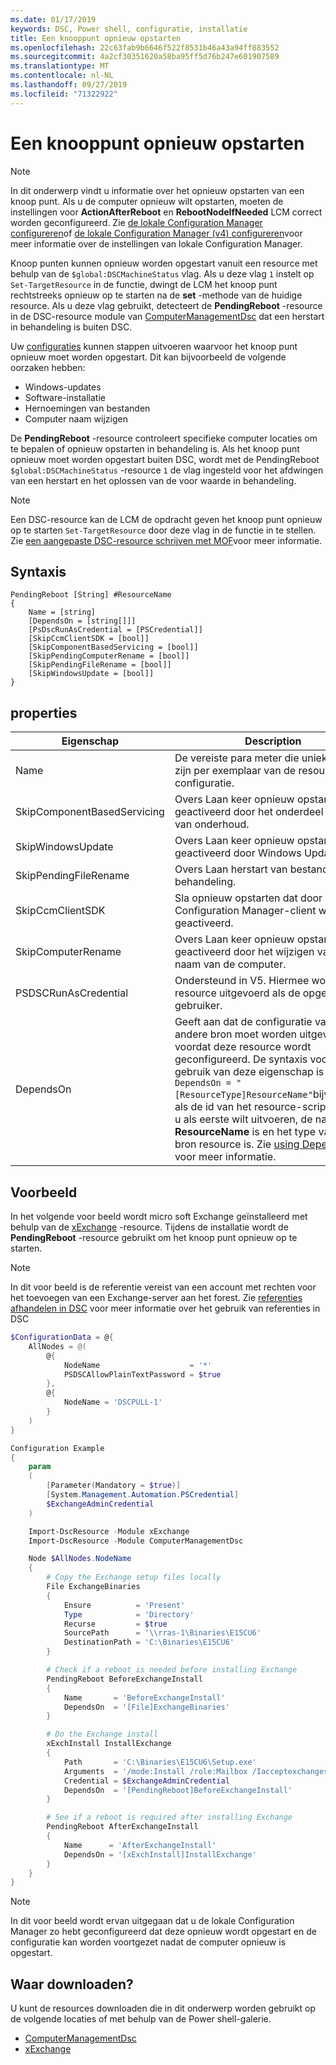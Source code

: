 ```yaml
---
ms.date: 01/17/2019
keywords: DSC, Power shell, configuratie, installatie
title: Een knooppunt opnieuw opstarten
ms.openlocfilehash: 22c63fab9b6646f522f8531b46a43a94ff883552
ms.sourcegitcommit: 4a2cf30351620a58ba95ff5d76b247e601907589
ms.translationtype: MT
ms.contentlocale: nl-NL
ms.lasthandoff: 09/27/2019
ms.locfileid: "71322922"
---
```

# <a name="reboot-a-node"></a>Een knooppunt opnieuw opstarten

> [!NOTE]
> In dit onderwerp vindt u informatie over het opnieuw opstarten van een knoop punt. Als u de computer opnieuw wilt opstarten, moeten de instellingen voor **ActionAfterReboot** en **RebootNodeIfNeeded** LCM correct worden geconfigureerd.
> Zie [de lokale Configuration Manager configureren](../managing-nodes/metaConfig.md)of [de lokale Configuration Manager (v4) configureren](../managing-nodes/metaConfig4.md)voor meer informatie over de instellingen van lokale Configuration Manager.

Knoop punten kunnen opnieuw worden opgestart vanuit een resource met behulp van de `$global:DSCMachineStatus` vlag. Als u deze vlag `1` instelt op `Set-TargetResource` in de functie, dwingt de LCM het knoop punt rechtstreeks opnieuw op te starten na de **set** -methode van de huidige resource. Als u deze vlag gebruikt, detecteert de **PendingReboot** -resource in de DSC-resource module van [ComputerManagementDsc](https://github.com/PowerShell/ComputerManagementDsc) dat een herstart in behandeling is buiten DSC.

Uw [configuraties](configurations.md) kunnen stappen uitvoeren waarvoor het knoop punt opnieuw moet worden opgestart. Dit kan bijvoorbeeld de volgende oorzaken hebben:

- Windows-updates
- Software-installatie
- Hernoemingen van bestanden
- Computer naam wijzigen

De **PendingReboot** -resource controleert specifieke computer locaties om te bepalen of opnieuw opstarten in behandeling is. Als het knoop punt opnieuw moet worden opgestart buiten DSC, wordt met de PendingReboot `$global:DSCMachineStatus` -resource `1` de vlag ingesteld voor het afdwingen van een herstart en het oplossen van de voor waarde in behandeling.

> [!NOTE]
> Een DSC-resource kan de LCM de opdracht geven het knoop punt opnieuw op te starten `Set-TargetResource` door deze vlag in de functie in te stellen. Zie [een aangepaste DSC-resource schrijven met MOF](../resources/authoringResourceMOF.md)voor meer informatie.

## <a name="syntax"></a>Syntaxis

```
PendingReboot [String] #ResourceName
{
    Name = [string]
    [DependsOn = [string[]]]
    [PsDscRunAsCredential = [PSCredential]]
    [SkipCcmClientSDK = [bool]]
    [SkipComponentBasedServicing = [bool]]
    [SkipPendingComputerRename = [bool]]
    [SkipPendingFileRename = [bool]]
    [SkipWindowsUpdate = [bool]]
}
```

## <a name="properties"></a>properties

| Eigenschap | Description |
| --- | --- |
| Name| De vereiste para meter die uniek moet zijn per exemplaar van de resource in een configuratie.|
| SkipComponentBasedServicing | Overs Laan keer opnieuw opstarten geactiveerd door het onderdeel op basis van onderhoud. |
| SkipWindowsUpdate | Overs Laan keer opnieuw opstarten geactiveerd door Windows Update.|
| SkipPendingFileRename | Overs Laan herstart van bestand in behandeling. |
| SkipCcmClientSDK | Sla opnieuw opstarten dat door de Configuration Manager-client wordt geactiveerd. |
| SkipComputerRename | Overs Laan keer opnieuw opstarten geactiveerd door het wijzigen van de naam van de computer. |
| PSDSCRunAsCredential | Ondersteund in V5. Hiermee wordt de resource uitgevoerd als de opgegeven gebruiker. |
| DependsOn | Geeft aan dat de configuratie van een andere bron moet worden uitgevoerd voordat deze resource wordt geconfigureerd. De syntaxis voor het gebruik van deze eigenschap is `DependsOn = "[ResourceType]ResourceName"`bijvoorbeeld als de id van het resource-script blok dat u als eerste wilt uitvoeren, de naam **ResourceName** is en het type van de bron resource is. Zie [using DependsOn](resource-depends-on.md) voor meer informatie.|

## <a name="example"></a>Voorbeeld

In het volgende voor beeld wordt micro soft Exchange geïnstalleerd met behulp van de [xExchange](https://github.com/PowerShell/xExchange) -resource.
Tijdens de installatie wordt de **PendingReboot** -resource gebruikt om het knoop punt opnieuw op te starten.

> [!NOTE]
> In dit voor beeld is de referentie vereist van een account met rechten voor het toevoegen van een Exchange-server aan het forest. Zie [referenties afhandelen in DSC](../configurations/configDataCredentials.md) voor meer informatie over het gebruik van referenties in DSC

```powershell
$ConfigurationData = @{
    AllNodes = @(
        @{
            NodeName                    = '*'
            PSDSCAllowPlainTextPassword = $true
        },
        @{
            NodeName = 'DSCPULL-1'
        }
    )
}

Configuration Example
{
    param
    (
        [Parameter(Mandatory = $true)]
        [System.Management.Automation.PSCredential]
        $ExchangeAdminCredential
    )

    Import-DscResource -Module xExchange
    Import-DscResource -Module ComputerManagementDsc

    Node $AllNodes.NodeName
    {
        # Copy the Exchange setup files locally
        File ExchangeBinaries
        {
            Ensure          = 'Present'
            Type            = 'Directory'
            Recurse         = $true
            SourcePath      = '\\rras-1\Binaries\E15CU6'
            DestinationPath = 'C:\Binaries\E15CU6'
        }

        # Check if a reboot is needed before installing Exchange
        PendingReboot BeforeExchangeInstall
        {
            Name       = 'BeforeExchangeInstall'
            DependsOn  = '[File]ExchangeBinaries'
        }

        # Do the Exchange install
        xExchInstall InstallExchange
        {
            Path       = 'C:\Binaries\E15CU6\Setup.exe'
            Arguments  = '/mode:Install /role:Mailbox /Iacceptexchangeserverlicenseterms'
            Credential = $ExchangeAdminCredential
            DependsOn  = '[PendingReboot]BeforeExchangeInstall'
        }

        # See if a reboot is required after installing Exchange
        PendingReboot AfterExchangeInstall
        {
            Name      = 'AfterExchangeInstall'
            DependsOn = '[xExchInstall]InstallExchange'
        }
    }
}
```

> [!NOTE]
> In dit voor beeld wordt ervan uitgegaan dat u de lokale Configuration Manager zo hebt geconfigureerd dat deze opnieuw wordt opgestart en de configuratie kan worden voortgezet nadat de computer opnieuw is opgestart.

## <a name="where-to-download"></a>Waar downloaden?

U kunt de resources downloaden die in dit onderwerp worden gebruikt op de volgende locaties of met behulp van de Power shell-galerie.

- [ComputerManagementDsc](https://github.com/PowerShell/ComputerManagementDsc)
- [xExchange](https://github.com/PowerShell/xExchange)
